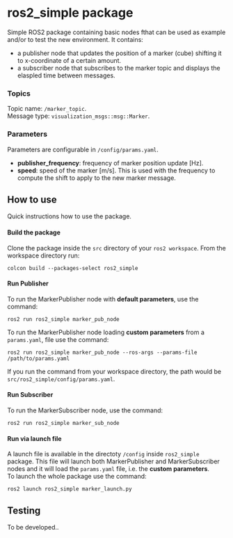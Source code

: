 # ros2_simple package

Simple ROS2 package containing basic nodes fthat can be used as example and/or to test the new environment. It contains:
* a publisher node that updates the position of a marker (cube) shifting it to x-coordinate of a certain amount. 
* a subscriber node that subscribes to the marker topic and displays the elaspled time between messages.

### Topics
Topic name: `/marker_topic`. \
Message type: `visualization_msgs::msg::Marker`.

### Parameters
Parameters are configurable in `/config/params.yaml`. 
* **publisher_frequency**: frequency of marker position update [Hz].
* **speed**: speed of the marker [m/s]. This is used with the frequency to compute the shift to apply to the new marker message.

## How to use
Quick instructions how to use the package.

#### Build the package
Clone the package inside the `src` directory of your `ros2 workspace`. From the workspace directory run:
```
colcon build --packages-select ros2_simple
```

#### Run Publisher
To run the MarkerPublisher node with **default parameters**, use the command:
```
ros2 run ros2_simple marker_pub_node
```

To run the MarkerPublisher node loading **custom parameters** from a `params.yaml`, file use the command:
```
ros2 run ros2_simple marker_pub_node --ros-args --params-file /path/to/params.yaml
```
If you run the command from your workspace directory, the path would be `src/ros2_simple/config/params.yaml`.

#### Run Subscriber
To run the MarkerSubscriber node, use the command:
```
ros2 run ros2_simple marker_sub_node
```

#### Run via launch file
A launch file is available in the directoty `/config` inside `ros2_simple` package. This file will launch both MarkerPublisher and MarkerSubscriber nodes and it will load the `params.yaml` file, i.e. the **custom parameters**. \
To launch the whole package use the command:
```
ros2 launch ros2_simple marker_launch.py
```

## Testing
To be developed..


